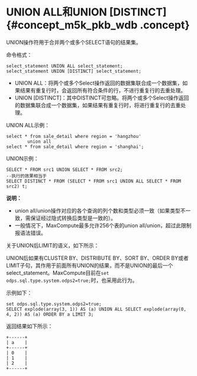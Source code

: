 # UNION ALL和UNION \[DISTINCT\] {#concept_m5k_pkb_wdb .concept}

UNION操作符用于合并两个或多个SELECT语句的结果集。

命令格式：

```
select_statement UNION ALL select_statement;
select_statement UNION [DISTINCT] select_statement;
```

-   UNION ALL：将两个或多个Select操作返回的数据集联合成一个数据集，如果结果有重复行时，会返回所有符合条件的行，不进行重复行的去重处理。
-   UNION \[DISTINCT\]：其中DISTINCT可忽略。将两个或多个Select操作返回的数据集联合成一个数据集，如果结果有重复行时，将进行重复行的去重处理。

UNION ALL示例：

```
select * from sale_detail where region = 'hangzhou'
        union all
select * from sale_detail where region = 'shanghai';
```

UNION示例：

```
SELECT * FROM src1 UNION SELECT * FROM src2; 
--执行的效果相当于 
SELECT DISTINCT * FROM (SELECT * FROM src1 UNION ALL SELECT * FROM src2) t;
```

**说明：** 

-   union all/union操作对应的各个查询的列个数和类型必须一致（如果类型不一致，需保证经过隐式转换后类型是一致的）。
-   一般情况下，MaxCompute最多允许256个表的union all/union，超过此限制报语法错误。

关于UNION后LIMIT的语义，如下所示：

UNION后如果有CLUSTER BY、DISTRIBUTE BY、SORT BY、ORDER BY或者LIMIT子句，其作用于前面所有UNION的结果，而不是UNION的最后一个select\_statement。MaxCompute目前在`set odps.sql.type.system.odps2=true;`时，也采用此行为。

示例如下：

```
set odps.sql.type.system.odps2=true;
SELECT explode(array(3, 1)) AS (a) UNION ALL SELECT explode(array(0, 4, 2)) AS (a) ORDER BY a LIMIT 3;
```

返回结果如下所示：

```
+------+
| a    |
+------+
| 0    |
| 1    |
| 2    |
+------+
```

